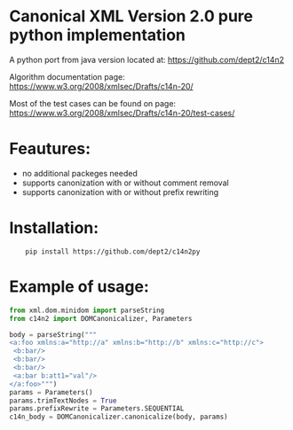 # Canonical XML Version 2.0 pure python implementation

A python port from java version located at:
    https://github.com/dept2/c14n2

Algorithm documentation page:
    https://www.w3.org/2008/xmlsec/Drafts/c14n-20/

Most of the test cases can be found on page:
    https://www.w3.org/2008/xmlsec/Drafts/c14n-20/test-cases/

# Feautures:
* no additional packeges needed
* supports canonization with or without comment removal
* supports canonization with or without prefix rewriting

# Installation:
```
    pip install https://github.com/dept2/c14n2py
```

# Example of usage:
```python
from xml.dom.minidom import parseString
from c14n2 import DOMCanonicalizer, Parameters

body = parseString("""
<a:foo xmlns:a="http://a" xmlns:b="http://b" xmlns:c="http://c">
 <b:bar/>
 <b:bar/>
 <b:bar/>
 <a:bar b:att1="val"/>
</a:foo>""")
params = Parameters()
params.trimTextNodes = True
params.prefixRewrite = Parameters.SEQUENTIAL
c14n_body = DOMCanonicalizer.canonicalize(body, params)
```
